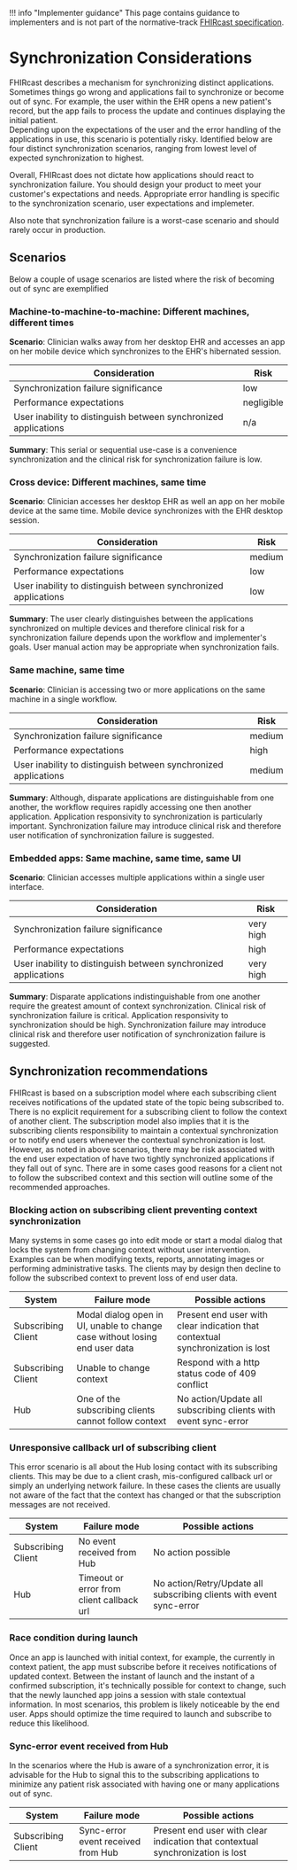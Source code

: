 !!! info "Implementer guidance" 
    This page contains guidance to implementers and is not part of the normative-track [FHIRcast specification](../specification/STU2).

# Synchronization Considerations

FHIRcast describes a mechanism for synchronizing distinct applications. 
Sometimes things go wrong and applications fail to synchronize or become out of sync. 
For example, the user within the EHR opens a new patient's record,
but the app fails to process the update and continues displaying the initial patient.  
Depending upon the expectations of the user and the error handling of the applications in use, 
this scenario is potentially risky. 
Identified below are four distinct synchronization scenarios, ranging from lowest level of expected synchronization to highest. 

Overall, FHIRcast does not dictate how applications should react to synchronization failure. 
You should design your product to meet your customer's expectations and needs.
Appropriate error handling is specific to the synchronization scenario, user expectations and implemeter.

Also note that synchronization failure is a worst-case scenario and should rarely occur in production.

## Scenarios
Below a couple of usage scenarios are listed where the risk of becoming out of sync are exemplified

### Machine-to-machine-to-machine: Different machines, different times
**Scenario**: Clinician walks away from her desktop EHR and accesses an app on her mobile device which synchronizes to the EHR's hibernated session. 

| Consideration | Risk |
|--|--|
|Synchronization failure significance | low |
|Performance expectations|negligible|
|User inability to distinguish between synchronized applications| n/a|

**Summary**: This serial or sequential use-case is a convenience synchronization and the clinical risk for synchronization failure is low. 

### Cross device: Different machines, same time
**Scenario**: Clinician accesses her desktop EHR as well an app on her mobile device at the same time. Mobile device synchronizes with the EHR desktop session. 

|Consideration|Risk|
|--|--|
|Synchronization failure significance|medium|
|Performance expectations|low|
|User inability to distinguish between synchronized applications| low|

**Summary**: The user clearly distinguishes between the applications synchronized on multiple devices and therefore clinical risk for a synchronization failure depends upon the workflow and implementer's goals. User manual action may be appropriate when synchronization fails.


### Same machine, same time
**Scenario**: Clinician is accessing two or more applications on the same machine in a single workflow.  

|Consideration|Risk|
|--|--|
|Synchronization failure significance| medium|
|Performance expectations|high|
|User inability to distinguish between synchronized applications| medium|

**Summary**: Although, disparate applications are distinguishable from one another, the workflow requires rapidly accessing one then another application. Application responsivity to synchronization is particularly important. Synchronization failure may introduce clinical risk and therefore user notification of synchronization failure is suggested.


### Embedded apps: Same machine, same time, same UI
**Scenario**: Clinician accesses multiple applications within a single user interface. 

|Consideration|Risk|
|--|--|
|Synchronization failure significance|very high|
|Performance expectations|high|
|User inability to distinguish between synchronized applications|very high|

**Summary**: Disparate applications indistinguishable from one another require the greatest amount of context synchronization. Clinical risk of synchronization failure is critical. Application responsivity to synchronization should be high. Synchronization failure may introduce clinical risk and therefore user notification of synchronization failure is suggested.

## Synchronization recommendations
FHIRcast is based on a subscription model where each subscribing client receives notifications of the updated state of the topic being subscribed to. There is no explicit requirement for a subscribing client to follow the context of another client. 
The subscription model also implies that it is the subscribing clients responsibility to maintain a contextual synchronization or to notify end users whenever the contextual synchronization is lost.
However, as noted in above scenarios, there may be risk associated with the end user expectation of have two tightly synchronized applications if they fall out of sync. 
There are in some cases good reasons for a client not to follow the subscribed context and this section will outline some of the recommended approaches.

### Blocking action on subscribing client preventing context synchronization
Many systems in some cases go into edit mode or start a modal dialog that locks the system from changing context without user intervention. Examples can be when modifying texts, reports, annotating images or performing administrative tasks. The clients may by design then decline to follow the subscribed context to prevent loss of end user data.

|System|Failure mode|Possible actions|
|--|--|--|
|Subscribing Client|Modal dialog open in UI, unable to change case without losing end user data|Present end user with clear indication that contextual synchronization is lost|
|Subscribing Client|Unable to change context|Respond with a http status code of 409 conflict|
|Hub|One of the subscribing clients cannot follow context| No action/Update all subscribing clients with event sync-error|
 
### Unresponsive callback url of subscribing client 
This error scenario is all about the Hub losing contact with its subscribing clients. This may be due to a client crash, mis-configured callback url or simply an underlying network failure. In these cases the clients are usually not aware of the fact that the context has changed or that the subscription messages are not received.

|System|Failure mode|Possible actions|
|--|--|--|
|Subscribing Client|No event received from Hub|No action possible|
|Hub|Timeout or error from client callback url|No action/Retry/Update all subscribing clients with event sync-error |

### Race condition during launch
Once an app is launched with initial context, for example, the currently in context patient, the app must subscribe before it receives notifications of updated context. Between the instant of launch and the instant of a confirmed subscription, it's technically possible for context to change, such that the newly launched app joins a session with stale contextual information. In most scenarios, this problem is likely noticeable by the end user. Apps should optimize the time required to launch and subscribe to reduce this likelihood.


### Sync-error event received from Hub 
In the scenarios where the Hub is aware of a synchronization error, it is advisable for the Hub to signal this to the subscribing applications to minimize any patient risk associated with having one or many applications out of sync.

|System|Failure mode|Possible actions|
|--|--|--|
|Subscribing Client|Sync-error event received from Hub|Present end user with clear indication that contextual synchronization is lost|
